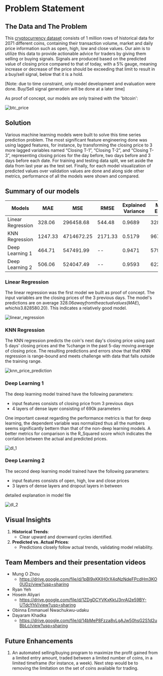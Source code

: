# Problem Statement

## The Data and The Problem

This [cryptocurrency dataset](https://www.kaggle.com/datasets/jessevent/all-crypto-currencies/data) consists of 1 million rows of historical data for 2071 different coins, containing their transaction volume, market and daily price information such as open, high, low and close values. 
Our aim is to utilize this data to provide actionable advice for traders by giving them selling or buying signals. Signals are produced based on the predicted value of closing price compared to that of today, with a 5% gauge, meaning increase or decrease of the price should be exceeding that limit to result in a buy/sell signal, below that it is a hold. 

[Note: due to time constraint, only model development and evaluation were done. Buy/Sell signal generation will be done at a later time]

As proof of concept, our models are only trained with the 'bitcoin':

![btc_price](https://github.com/user-attachments/assets/70d732a5-58b9-499b-bf9c-02fccf3257a9)

## Solution

Various machine learning models were built to solve this time series prediction problem. The most significant feature engineering done was using lagged features, for instance, by transforming the closing price to 3 more lagged variables named “Closing T-1”, “Closing T-2”, and “Closing T-3”, representing closing prices for the day before, two days before and 3 days before each date. For training and testing data split, we set aside the data from last year as the test set. Finally, for each model visualization of predicted values over validation values are done and along side other metrics, performance of all the models were shown and compared.

## Summary of our models

| Models | MAE | MSE | RMSE | Explained Variance | Max Error | R-Squared |
| ----------- | ----------- | ----------- | ----------- |----------- |----------- |----------- |
| Linear Regression | 328.06 | 296458.68 | 544.48 | 0.9689 | 3281.01 | 0.9678 |
| KNN Regression | 1247.33 | 4714672.25 | 2171.33 | 0.5179 | 9679.05 | 0.4875 |
| Deep Learning 1 | 464.71 | 547491.99 | -- | 0.9471 | 5790.09 |0.9407 |
| Deep Learning 2 | 506.06 | 524047.49 | -- | 0.9593 | 6224.52 | 0.9433 |


### Linear Regression

The linear regression was the first model we built as proof of concept. The input variables are the closing prices of the 3 previous days. The model's predictions are on average $328.06 away from the actual values (MAE), which is 3.82% of the average close price ($8580.20). This indicates a relatively good model.

![linear_regression](https://github.com/user-attachments/assets/d94ce6b8-167e-4b21-ac0b-1dc2d939bc99)

### KNN Regression

The KNN regression predicts the coin's next day's closing price using past 5 days' closing prices and the %change in the past 5-day moving average of closing price. The resulting predictions and errors show that that KNN regression is range-bound and meets challenge with data that falls outside the training range.

![knn_price_prediction](https://github.com/user-attachments/assets/b8e86ad6-67eb-424b-9d6a-7af9a2d95a64)

### Deep Learning 1

The deep learning model trained have the following parameters:
* input features consists of closing price from 3 previous days
* 4 layers of dense layer consisting of 690k parameters

One important caveat regarding the performance metrics is that for deep learning, the dependent variable was normalized thus all the numbers seems significantly bettern than that of the non-deep learning models. A better metrics for comparison is the R_Squared score which indicates the corrlation between the actual and predicted prices.

![dl_1](https://github.com/user-attachments/assets/4acbca70-78e8-4320-8d4e-4815ef2c271d)
  
### Deep Learning 2

The second deep learning model trained have the following parameters:
* input features consists of open, high, low and close prices
* 3 layers of dense layers and dropout layers in between

detailed explanation in model file

![dl_2](https://github.com/ryyeh/dsi-team4-project/blob/main/code/Hosein's/predection.png)

## Visual Insights

1. **Historical Trends**:
   - Clear upward and downward cycles identified.
2. **Predicted vs. Actual Prices**:
   - Predictions closely follow actual trends, validating model reliability.

## Team Members and their presentation videos

* Mung O Zhou
    * https://drive.google.com/file/d/1pBl9xKKIH0rX4qNzNdeFPcdHm3KO0UDz/view?usp=sharing
* Ryan Yeh
* Hosein Aliyari
    * https://drive.google.com/file/d/1ZDgDCYVKxKktJ3nrAl2e59BY-UTdcYhV/view?usp=sharing 
* Obinna Emmanuel Nwachukwu-udaku
* Dayaram Khadka
    * https://drive.google.com/file/d/14bMeP8Fzza8vLgAJw50hsG2S1d2uBbLc/view?usp=sharing

## Future Enhancements

1. An automated selling/buying program to maximize the profit gained from a limited entry amount, traded between a limited number of coins, in a limited timeframe (for instance, a week). Next step would be to removing the limitation on the set of coins available for trading.
